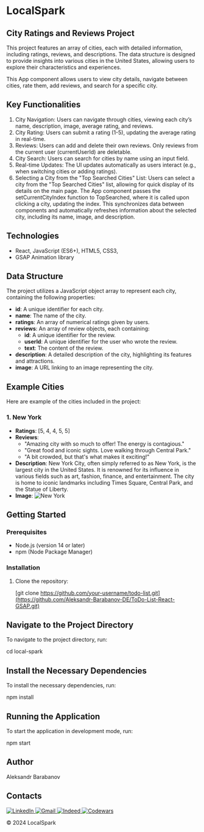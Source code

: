 # LocalSpark

## City Ratings and Reviews Project

This project features an array of cities, each with detailed information, including ratings, reviews, and descriptions. The data structure is designed to provide insights into various cities in the United States, allowing users to explore their characteristics and experiences.

This App component allows users to view city details, navigate between cities, rate them, add reviews, and search for a specific city.

## Key Functionalities

1. City Navigation: Users can navigate through cities, viewing each city’s name, description, image, average rating, and reviews.
2. City Rating: Users can submit a rating (1-5), updating the average rating in real-time.
3. Reviews: Users can add and delete their own reviews. Only reviews from the current user (currentUserId) are deletable.
4. City Search: Users can search for cities by name using an input field.
5. Real-time Updates: The UI updates automatically as users interact (e.g., when switching cities or adding ratings).
6. Selecting a City from the "Top Searched Cities" List: Users can select a city from the "Top Searched Cities" list, allowing for quick display of its details on the main page. The App component passes the setCurrentCityIndex function to TopSearched, where it is called upon clicking a city, updating the index. This synchronizes data between components and automatically refreshes information about the selected city, including its name, image, and description.

## Technologies

- React, JavaScript (ES6+), HTML5, CSS3,
- GSAP Animation library

## Data Structure

The project utilizes a JavaScript object array to represent each city, containing the following properties:

- **id**: A unique identifier for each city.
- **name**: The name of the city.
- **ratings**: An array of numerical ratings given by users.
- **reviews**: An array of review objects, each containing:
  - **id**: A unique identifier for the review.
  - **userId**: A unique identifier for the user who wrote the review.
  - **text**: The content of the review.
- **description**: A detailed description of the city, highlighting its features and attractions.
- **image**: A URL linking to an image representing the city.

## Example Cities

Here are example of the cities included in the project:

### 1. New York

- **Ratings**: [5, 4, 4, 5, 5]
- **Reviews**:
  - "Amazing city with so much to offer! The energy is contagious."
  - "Great food and iconic sights. Love walking through Central Park."
  - "A bit crowded, but that's what makes it exciting!"
- **Description**: New York City, often simply referred to as New York, is the largest city in the United States. It is renowned for its influence in various fields such as art, fashion, finance, and entertainment. The city is home to iconic landmarks including Times Square, Central Park, and the Statue of Liberty.
- **Image**: ![New York](https://images.pexels.com/photos/378570/pexels-photo-378570.jpeg?auto=compress&cs=tinysrgb&w=1260&h=750&dpr=1)

## Getting Started

### Prerequisites

- Node.js (version 14 or later)
- npm (Node Package Manager)

### Installation

1. Clone the repository:

   [git clone https://github.com/your-username/todo-list.git](https://github.com/Aleksandr-Barabanov-DE/ToDo-List-React-GSAP.git)

## Navigate to the Project Directory

To navigate to the project directory, run:

cd local-spark

## Install the Necessary Dependencies

To install the necessary dependencies, run:

npm install

## Running the Application

To start the application in development mode, run:

npm start

## Author

Aleksandr Barabanov

## Contacts

<div>
  <a href="https://www.linkedin.com/in/aleksandr-barabanov/">
    <img src="https://img.shields.io/badge/linkedin-%230077B5.svg?style=for-the-badge&logo=linkedin&logoColor=white" alt="LinkedIn"/>
  </a> 
  <a href="mailto:barabanov.codes@gmail.com">
    <img src="https://img.shields.io/badge/Gmail-D14836?style=for-the-badge&logo=gmail&logoColor=white" alt="Gmail"/>
  </a>
  <a href="https://profile.indeed.com/?hl=en_CA&co=CA&from=gnav-notifcenter">
    <img src="https://img.shields.io/badge/indeed-003A9B?style=for-the-badge&logo=indeed&logoColor=white" alt="Indeed"/>
  </a>
  <a href="https://www.codewars.com/users/Aleksandr-Barabanov">
    <img src="https://img.shields.io/badge/Codewars-B1361E?style=for-the-badge&logo=codewars&logoColor=grey" alt="Codewars"/>
  </a>
</div>

© 2024 LocalSpark
